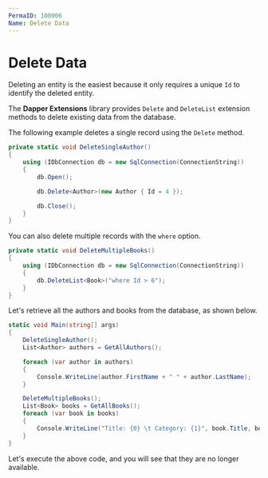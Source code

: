 ```yaml
---
PermaID: 100006
Name: Delete Data
---
```


# Delete Data

Deleting an entity is the easiest because it only requires a unique `Id` to identify the deleted entity. 

The **Dapper Extensions** library provides `Delete` and `DeleteList` extension methods to delete existing data from the database.

The following example deletes a single record using the `Delete` method.

```csharp
private static void DeleteSingleAuthor()
{
    using (IDbConnection db = new SqlConnection(ConnectionString))
    {
        db.Open();

        db.Delete<Author>(new Author { Id = 4 });

        db.Close();
    }
}
```

You can also delete multiple records with the `where` option.

```csharp
private static void DeleteMultipleBooks()
{
    using (IDbConnection db = new SqlConnection(ConnectionString))
    {
        db.DeleteList<Book>("where Id > 6");
    }
}
```

Let's retrieve all the authors and books from the database, as shown below.

```csharp
static void Main(string[] args)
{
    DeleteSingleAuthor();
    List<Author> authors = GetAllAuthors();

    foreach (var author in authors)
    {
        Console.WriteLine(author.FirstName + " " + author.LastName);
    }

    DeleteMultipleBooks();
    List<Book> books = GetAllBooks();
    foreach (var book in books)
    {
        Console.WriteLine("Title: {0} \t Category: {1}", book.Title, book.Category);
    }
}
```

Let's execute the above code, and you will see that they are no longer available.
